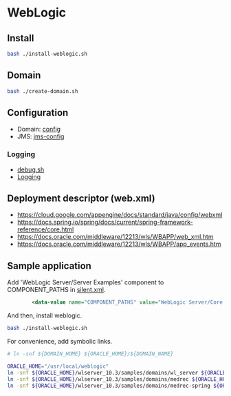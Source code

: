 # WebLogic

## Install

```bash
bash ./install-weblogic.sh
```

## Domain

```bash
bash ./create-domain.sh
```

## Configuration

- Domain: [config](/weblogic/config)
- JMS: [jms-config](/weblogic/jms-config)

### Logging

- [debug.sh](/weblogic/debug.sh)
- [Logging](/weblogic/logging.md)

## Deployment descriptor (web.xml)

- https://cloud.google.com/appengine/docs/standard/java/config/webxml
- https://docs.spring.io/spring/docs/current/spring-framework-reference/core.html
- https://docs.oracle.com/middleware/12213/wls/WBAPP/web_xml.htm
- https://docs.oracle.com/middleware/12213/wls/WBAPP/app_events.htm

## Sample application

Add 'WebLogic Server/Server Examples' component to COMPONENT_PATHS in [silent.xml](/weblogic/silent.xml).

```xml
        <data-value name="COMPONENT_PATHS" value="WebLogic Server/Core Application Server|WebLogic Server/Administration Console|WebLogic Server/Configuration Wizard and Upgrade Framework|WebLogic Server/Web 2.0 HTTP Pub-Sub Server|WebLogic Server/WebLogic JDBC Drivers|WebLogic Server/Third Party JDBC Drivers|WebLogic Server/WebLogic Server Clients|WebLogic Server/WebLogic Web Server Plugins|WebLogic Server/UDDI and Xquery Support|WebLogic Server/Server Examples" />
```

And then, install weblogic.

```bash
bash ./install-weblogic.sh
```

For convenience, add symbolic links.

```bash
# ln -snf ${DOMAIN_HOME} ${ORACLE_HOME}/${DOMAIN_NAME}

ORACLE_HOME="/usr/local/weblogic"
ln -snf ${ORACLE_HOME}/wlserver_10.3/samples/domains/wl_server ${ORACLE_HOME}/wl_server
ln -snf ${ORACLE_HOME}/wlserver_10.3/samples/domains/medrec ${ORACLE_HOME}/medrec
ln -snf ${ORACLE_HOME}/wlserver_10.3/samples/domains/medrec-spring ${ORACLE_HOME}/medrec-spring
```
